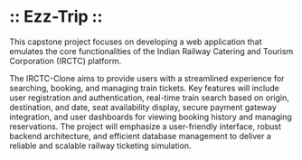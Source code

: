 # :: Ezz-Trip ::

This capstone project focuses on developing a web application that emulates the core functionalities of the Indian Railway Catering and Tourism Corporation (IRCTC) platform.

The IRCTC-Clone aims to provide users with a streamlined experience for searching, booking, and managing train tickets. 
Key features will include user registration and authentication, real-time train search based on origin, destination, and date, seat availability display, secure payment gateway integration, and user dashboards for viewing booking history and managing reservations. 
The project will emphasize a user-friendly interface, robust backend architecture, and efficient database management to deliver a reliable and scalable railway ticketing simulation.
